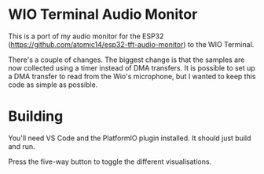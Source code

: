 # WIO Terminal Audio Monitor

This is a port of my audio monitor for the ESP32 (https://github.com/atomic14/esp32-tft-audio-monitor) to the WIO Terminal.

There's a couple of changes. The biggest change is that the samples are now collected using a timer instead of DMA transfers. It is possible to set up a DMA transfer to read from the Wio's microphone, but I wanted to keep this code as simple as possible.

# Building

You'll need VS Code and the PlatformIO plugin installed. It should just build and run.

Press the five-way button to toggle the different visualisations.
